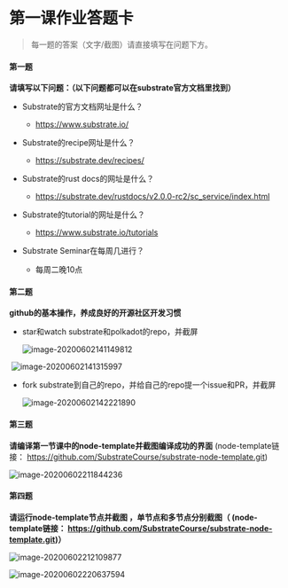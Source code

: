 # 第一课作业答题卡

> 每一题的答案（文字/截图）请直接填写在问题下方。

#### 第一题

**请填写以下问题：（以下问题都可以在substrate官方文档里找到）**

- Substrate的官方文档网址是什么？

  - https://www.substrate.io/

- Substrate的recipe网址是什么？

  - https://substrate.dev/recipes/

- Substrate的rust docs的网址是什么？

  - https://substrate.dev/rustdocs/v2.0.0-rc2/sc_service/index.html

- Substrate的tutorial的网址是什么？

  - https://www.substrate.io/tutorials

- Substrate Seminar在每周几进行？

  - 每周二晚10点



#### 第二题

**github的基本操作，养成良好的开源社区开发习惯**

- star和watch substrate和polkadot的repo，并截屏

  ![image-20200602141149812](https://tva1.sinaimg.cn/large/007S8ZIlly1gfdx09knf9j31ug0u0q8d.jpg)



​		![image-20200602141315997](https://tva1.sinaimg.cn/large/007S8ZIlly1gfdx1m2j8lj326o0sa4fr.jpg)		

- fork substrate到自己的repo，并给自己的repo提一个issue和PR，并截屏

  ![image-20200602142221890](https://tva1.sinaimg.cn/large/007S8ZIlly1gfdxb4z38kj31si0u078n.jpg)



#### 第三题

**请编译第一节课中的node-template并截图编译成功的界面** (node-template链接： https://github.com/SubstrateCourse/substrate-node-template.git)

![image-20200602211844236](https://tva1.sinaimg.cn/large/007S8ZIlly1gfe9ceb2wdj313x0u07do.jpg)

#### 第四题

**请运行node-template节点并截图 ，单节点和多节点分别截图（ (node-template链接： https://github.com/SubstrateCourse/substrate-node-template.git)）**

![image-20200602212109877](https://tva1.sinaimg.cn/large/007S8ZIlly1gfe9ex3l60j31fx0u0aig.jpg)

![image-20200602220637594](https://tva1.sinaimg.cn/large/007S8ZIlly1gfeaq93n0qj31d30u046w.jpg)